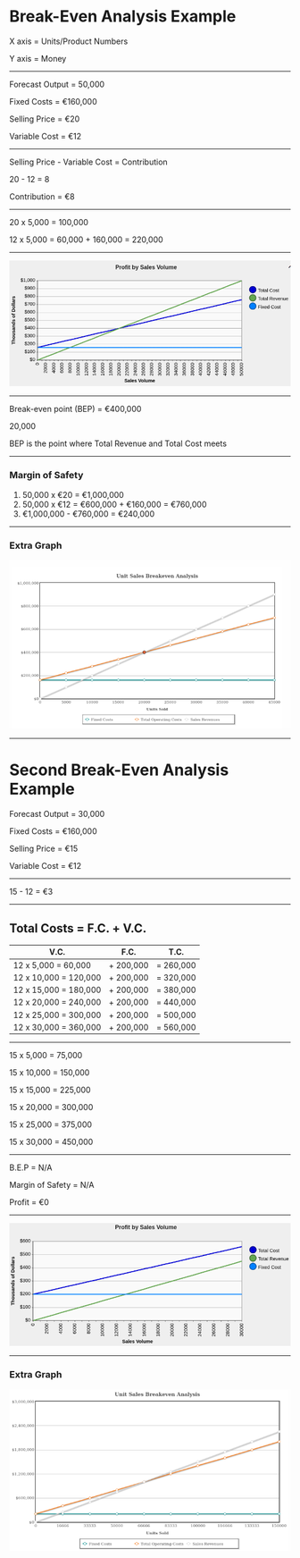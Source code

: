 # Break-Even Analysis Example

X axis = Units/Product Numbers

Y axis = Money

---

Forecast Output = 50,000

Fixed Costs = €160,000

Selling Price = €20

Variable Cost = €12

---

Selling Price - Variable Cost = Contribution

20 - 12 = 8

Contribution = €8

---

20 x 5,000 = 100,000

12 x 5,000 = 60,000 + 160,000 = 220,000

---

![1](break-even-analysis-example/1.png)

---

Break-even point (BEP) = €400,000

20,000

BEP is the point where Total Revenue and Total Cost meets

---

### Margin of Safety

1. 50,000 x €20 = €1,000,000
2. 50,000 x €12 = €600,000 + €160,000 = €760,000
3. €1,000,000 - €760,000 = €240,000

---

### Extra Graph

![2](break-even-analysis-example/2.png)

---

# Second Break-Even Analysis Example

Forecast Output = 30,000

Fixed Costs = €160,000

Selling Price = €15

Variable Cost = €12

---

15 - 12 = €3

---

## Total Costs = F.C. + V.C.

| V.C.                  | F.C.       | T.C.      |
|-----------------------|------------|-----------|
| 12 x 5,000 = 60,000   | \+ 200,000 | = 260,000 |
| 12 x 10,000 = 120,000 | \+ 200,000 | = 320,000 |
| 12 x 15,000 = 180,000 | \+ 200,000 | = 380,000 |
| 12 x 20,000 = 240,000 | \+ 200,000 | = 440,000 |
| 12 x 25,000 = 300,000 | \+ 200,000 | = 500,000 |
| 12 x 30,000 = 360,000 | \+ 200,000 | = 560,000 |

---

15 x 5,000 = 75,000

15 x 10,000 = 150,000

15 x 15,000 = 225,000

15 x 20,000 = 300,000

15 x 25,000 = 375,000

15 x 30,000 = 450,000

---

B.E.P = N/A 

Margin of Safety = N/A

Profit = €0

---

![3](break-even-analysis-example/3.png)

---

### Extra Graph

![4](break-even-analysis-example/4.png)